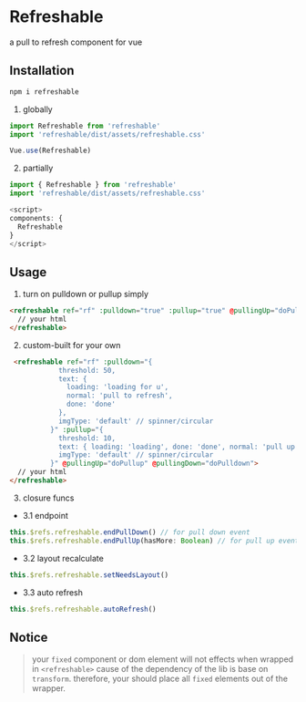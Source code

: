 # Refreshable

a pull to refresh component for vue

## Installation

```js
npm i refreshable
```

1. globally
```js
import Refreshable from 'refreshable'
import 'refreshable/dist/assets/refreshable.css'

Vue.use(Refreshable)
```

2. partially
```js
import { Refreshable } from 'refreshable'
import 'refreshable/dist/assets/refreshable.css'

<script>
components: {
  Refreshable
}
</script>

```

## Usage

1. turn on pulldown or pullup simply

```html
<refreshable ref="rf" :pulldown="true" :pullup="true" @pullingUp="doPullup" @pullingDown="doPulldown">
  // your html
</refreshable>
```

2. custom-built for your own
```html
 <refreshable ref="rf" :pulldown="{
            threshold: 50,
            text: {
              loading: 'loading for u',
              normal: 'pull to refresh',
              done: 'done'
            },
            imgType: 'default' // spinner/circular
          }" :pullup="{
            threshold: 10,
            text: { loading: 'loading', done: 'done', normal: 'pull up and load more', noMore: 'all loaded' },
            imgType: 'default' // spinner/circular
          }" @pullingUp="doPullup" @pullingDown="doPulldown">
  // your html      
</refreshable>
```
3. closure funcs

- 3.1 endpoint

```js
this.$refs.refreshable.endPullDown() // for pull down event
this.$refs.refreshable.endPullUp(hasMore: Boolean) // for pull up event
```

- 3.2 layout recalculate

```js
this.$refs.refreshable.setNeedsLayout()
```

- 3.3 auto refresh
```js
this.$refs.refreshable.autoRefresh()
```

## Notice

> your `fixed` component or dom element will not effects when wrapped in `<refreshable>` cause of the dependency of the lib is base on `transform`. therefore, your should place all `fixed` elements out of the wrapper.